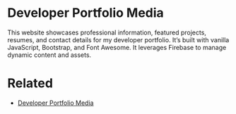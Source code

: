 # Developer Portfolio Media

This website showcases professional information, featured projects, resumes, and contact details for my developer portfolio. It’s built with vanilla JavaScript, Bootstrap, and Font Awesome. It leverages Firebase to manage dynamic content and assets.

# Related

- [Developer Portfolio Media](https://github.com/david-read-iii/developer-portfolio-media)